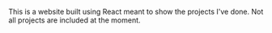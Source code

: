 This is a website built using React meant to show the projects I've done. Not all projects are included at the moment.
